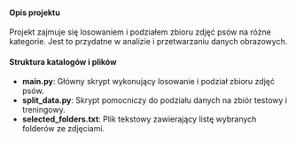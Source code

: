 #### Opis projektu
Projekt zajmuje się losowaniem i podziałem zbioru zdjęć psów na różne kategorie. Jest to przydatne w analizie i przetwarzaniu danych obrazowych.

#### Struktura katalogów i plików
- **main.py**: Główny skrypt wykonujący losowanie i podział zbioru zdjęć psów.
- **split_data.py**: Skrypt pomocniczy do podziału danych na zbiór testowy i treningowy.
- **selected_folders.txt**: Plik tekstowy zawierający listę wybranych folderów ze zdjęciami.

